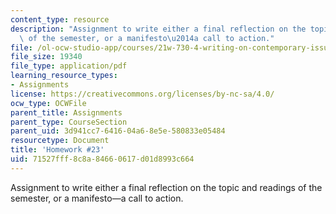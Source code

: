 ```yaml
---
content_type: resource
description: "Assignment to write either a final reflection on the topic and readings\
  \ of the semester, or a manifesto\u2014a call to action."
file: /ol-ocw-studio-app/courses/21w-730-4-writing-on-contemporary-issues-food-for-thought-writing-and-reading-about-the-cultures-of-food-fall-2008/71527fff8c8a84660617d01d8993c664_essay_4.pdf
file_size: 19340
file_type: application/pdf
learning_resource_types:
- Assignments
license: https://creativecommons.org/licenses/by-nc-sa/4.0/
ocw_type: OCWFile
parent_title: Assignments
parent_type: CourseSection
parent_uid: 3d941cc7-6416-04a6-8e5e-580833e05484
resourcetype: Document
title: 'Homework #23'
uid: 71527fff-8c8a-8466-0617-d01d8993c664
---
```

Assignment to write either a final reflection on the topic and readings of the semester, or a manifesto—a call to action.